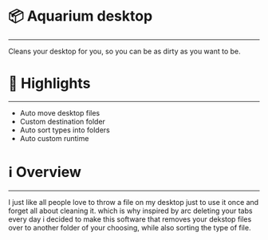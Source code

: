 # 📦 Aquarium desktop
---
Cleans your desktop for you, so you can be as dirty as you want to be.

# 🌟 Highlights
---
- Auto move desktop files
- Custom destination folder
- Auto sort types into folders
- Auto custom runtime 

# ℹ️ Overview
---
I just like all people love to throw a file on my desktop just to use it once and forget all about cleaning it. which is why inspired by arc deleting your tabs every day i decided to make this software that removes your dekstop files over to another folder of your choosing, while also sorting the type of file.

